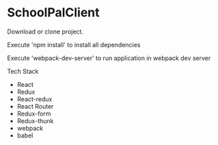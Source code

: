 # SchoolPalClient

Download or clone project. 

Execute 'npm install' to install all dependencies

Execute 'webpack-dev-server' to run application in webpack dev server

Tech Stack 
- React 
- Redux
- React-redux
- React Router
- Redux-form
- Redux-thunk
- webpack
- babel 
